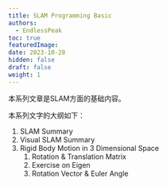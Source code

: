 ```yaml
---
title: SLAM Programming Basic
authors:
  - EndlessPeak
toc: true
featuredImage: 
date: 2023-10-28
hidden: false
draft: false
weight: 1
---
```


本系列文章是SLAM方面的基础内容。

<!--more-->

本系列文字的大纲如下：

1. SLAM Summary
2. Visual SLAM Summary
3. Rigid Body Motion in 3 Dimensional Space
   1. Rotation & Translation Matrix
   2. Exercise on Eigen
   3. Rotation Vector & Euler Angle